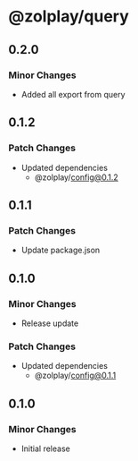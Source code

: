 # @zolplay/query

## 0.2.0

### Minor Changes

- Added all export from query

## 0.1.2

### Patch Changes

- Updated dependencies
  - @zolplay/config@0.1.2

## 0.1.1

### Patch Changes

- Update package.json

## 0.1.0

### Minor Changes

- Release update

### Patch Changes

- Updated dependencies
  - @zolplay/config@0.1.1

## 0.1.0

### Minor Changes

- Initial release
